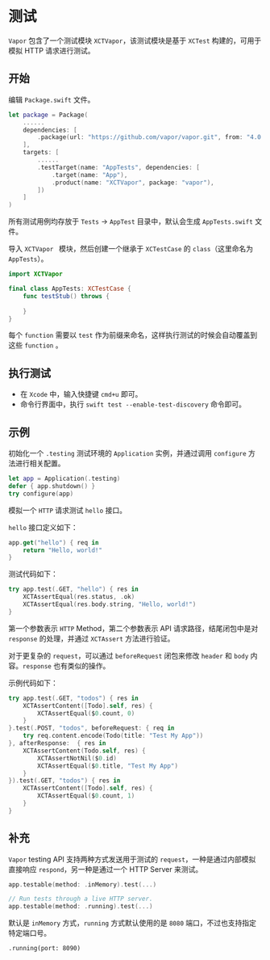 # 测试

`Vapor` 包含了一个测试模块 `XCTVapor`，该测试模块是基于 `XCTest` 构建的，可用于模拟 HTTP 请求进行测试。

## 开始

编辑 `Package.swift` 文件。

```swift
let package = Package(
    ......
    dependencies: [
        .package(url: "https://github.com/vapor/vapor.git", from: "4.0.0")
    ],
    targets: [
        ......
        .testTarget(name: "AppTests", dependencies: [
            .target(name: "App"),
            .product(name: "XCTVapor", package: "vapor"),
        ])
    ]
)
```

所有测试用例均存放于 `Tests` -> `AppTest` 目录中，默认会生成 `AppTests.swift` 文件。

导入 `XCTVapor ` 模块，然后创建一个继承于 `XCTestCase` 的 `class`（这里命名为 `AppTests`）。

```swift
import XCTVapor

final class AppTests: XCTestCase {
    func testStub() throws {
    	
    }
}
```

每个 `function` 需要以 `test` 作为前缀来命名，这样执行测试的时候会自动覆盖到这些 `function` 。

## 执行测试

* 在 `Xcode` 中，输入快捷键 `cmd+u` 即可。
* 命令行界面中，执行 `swift test --enable-test-discovery` 命令即可。

## 示例

初始化一个 `.testing` 测试环境的 `Application` 实例，并通过调用 `configure` 方法进行相关配置。

```swift
let app = Application(.testing)
defer { app.shutdown() }
try configure(app)
```

模拟一个 `HTTP` 请求测试 `hello` 接口。

`hello` 接口定义如下：

```swift
app.get("hello") { req in
    return "Hello, world!"
}
```

测试代码如下：

```swift
try app.test(.GET, "hello") { res in
    XCTAssertEqual(res.status, .ok)
    XCTAssertEqual(res.body.string, "Hello, world!")
}
```

第一个参数表示 `HTTP` Method，第二个参数表示 API 请求路径，结尾闭包中是对 `response` 的处理，并通过 `XCTAssert` 方法进行验证。

对于更复杂的 `request`，可以通过 `beforeRequest` 闭包来修改 `header` 和 `body` 内容。`response` 也有类似的操作。

示例代码如下：

```swift
try app.test(.GET, "todos") { res in
    XCTAssertContent([Todo].self, res) {
        XCTAssertEqual($0.count, 0)
    }
}.test(.POST, "todos", beforeRequest: { req in
    try req.content.encode(Todo(title: "Test My App"))
}, afterResponse:  { res in
    XCTAssertContent(Todo.self, res) {
        XCTAssertNotNil($0.id)
        XCTAssertEqual($0.title, "Test My App")
    }
}).test(.GET, "todos") { res in
    XCTAssertContent([Todo].self, res) {
        XCTAssertEqual($0.count, 1)
    }
}
```

## 补充

`Vapor` testing API 支持两种方式发送用于测试的 `request`，一种是通过内部模拟直接响应 ```respond```，另一种是通过一个 HTTP Server 来测试。

```swift
app.testable(method: .inMemory).test(...)

// Run tests through a live HTTP server.
app.testable(method: .running).test(...)
```

默认是 `inMemory` 方式，`running` 方式默认使用的是 `8080` 端口，不过也支持指定特定端口号。

```shell
.running(port: 8090)
```
